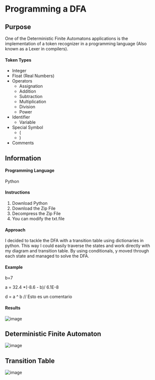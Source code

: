 # Programming a DFA
## Purpose
One of the Deterministic Finite Automatons applications is the implementation of a token recognizer in a programming language (Also known as a Lexer in compilers).

#### Token Types
* Integer
* Float (Real Numbers)
* Operators
  * Assignation
  * Addition
  * Subtraction
  * Multiplication
  * Division
  * Power
* Identifier
  * Variable
* Special Symbol
  * (
  * ) 
* Comments
## Information
#### Programming Language
Python

#### Instructions
1. Download Python
2. Download the Zip File
3. Decompress the Zip File
4. You can modify the txt.file 

#### Approach
I decided to tackle the DFA with a transition table using dictionaries in python. This way I could easily traverse the states and work directly with my diagram and transition table. By using conditionals, y moved through each state and managed to solve the DFA.

#### Example
b=7

a = 32.4 *(-8.6 - b)/       6.1E-8

d = a ^ b // Esto es un comentario

#### Results
![image](https://user-images.githubusercontent.com/71723297/158081560-41e7729b-96dc-4526-b23d-6caab0f23ba9.png)

## Deterministic Finite Automaton
![image](https://user-images.githubusercontent.com/71723297/158081102-c3ade6d0-e600-4f79-8933-1a24a075c6a7.png)

## Transition Table
![image](https://user-images.githubusercontent.com/71723297/158081378-16440fa3-1506-4279-aaaa-da2cd629f483.png)
